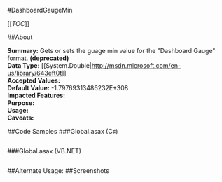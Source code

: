 #DashboardGaugeMin

[[_TOC_]]

##About

**Summary:**  Gets or sets the guage min value for the "Dashboard Gauge" format. **(deprecated)**  
**Data Type:** [[System.Double|http://msdn.microsoft.com/en-us/library/643eft0t]]  
**Accepted Values:**   
**Default Value:** -1.79769313486232E+308  
**Impacted Features:**   
**Purpose:**   
**Usage:**   
**Caveats:**   

##Code Samples
###Global.asax (C♯)

```csharp
```

###Global.asax (VB.NET)

```visualbasic
```
##Alternate Usage: 
##Screenshots
